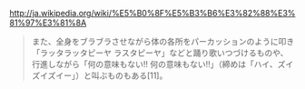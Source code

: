 http://ja.wikipedia.org/wiki/%E5%B0%8F%E5%B3%B6%E3%82%88%E3%81%97%E3%81%8A

> また、全身をブラブラさせながら体の各所をパーカッションのように叩き「ラッタラッタピーヤ ラスタピーヤ」などと踊り歌いつづけるものや、行進しながら「何の意味もない!! 何の意味もない!!」（締めは「ハイ、ズイズイズイー」）と叫ぶものもある[11]。